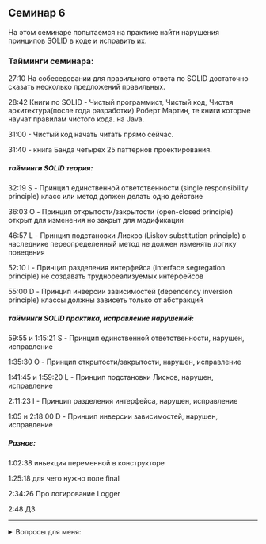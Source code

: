 ## Семинар 6 

На этом семинаре попытаемся на практике найти нарушения принципов SOLID в коде и исправить их.

### Тайминги семинара:

27:10 На собеседовании для правильного ответа по SOLID достаточно сказать несколько предложений правильных.

28:42 Книги по SOLID - Чистый программист, Чистый код, Чистая архитектура(после года разработки) Роберт Мартин, те книги которые научат правилам чистого кода. на Java.

31:00 - Чистый код начать читать прямо сейчас.

31:40 - книга Банда четырех 25 паттернов проектирования.

##### тайминги SOLID теория:

32:19 S - Принцип единственной ответственности (single responsibility principle) класс или метод должен делать одно действие

36:03 O - Принцип открытости/закрытости (open-closed principle) открыт для изменения но закрыт для модификации

46:57 L - Принцип подстановки Лисков (Liskov substitution principle) в наследнике переопределенный метод не должен изменять логику поведения

52:10 I - Принцип разделения интерфейса (interface segregation principle) не создавать труднореализуемых интерфейсов

55:00 D - Принцип инверсии зависимостей (dependency inversion principle) классы должны зависеть только от абстракций

##### тайминги SOLID практика, исправление нарушений:

59:55 и 1:15:21    S - Принцип единственной ответственности, нарушен, исправление

1:35:30            O - Принцип открытости/закрытости, нарушен, исправление

1:41:45 и 1:59:20  L - Принцип подстановки Лисков, нарушен, исправление

2:11:23            I - Принцип разделения интерфейса, нарушен, исправление

1:05 и 2:18:00     D - Принцип инверсии зависимостей, нарушен, исправление

##### Разное:

1:02:38 иньекция переменной в конструкторе

1:25:18 для чего нужно поле final

2:34:26 Про логирование Logger

2:48 ДЗ

---

<details><summary>Вопросы для меня:</summary>

1. BigDecimal - класс **почитать**.

</details>
